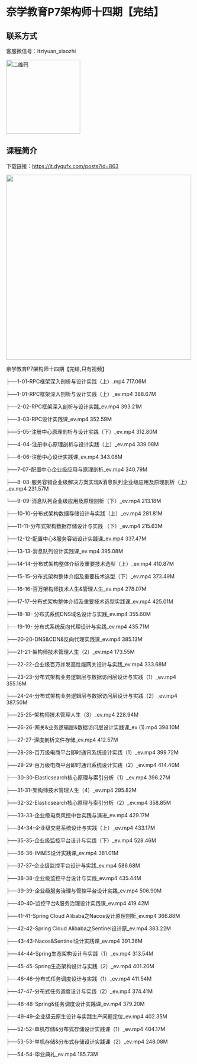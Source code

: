# 奈学教育P7架构师十四期【完结】

## 联系方式

客服微信号：itziyuan_xiaozhi

<img src="https://ziyuanyun.oss-cn-guangzhou.aliyuncs.com/common/20240614073449/666b82192834a.jpg" width="200" height="200" alt="二维码">

## 课程简介

下载链接：https://it.dyqufx.com/posts?id=863

<img src="https://ziyuanyun.oss-cn-guangzhou.aliyuncs.com/yun/20240515152347/66446303b76d8.jpg" width="500" alt="">

  奈学教育P7架构师十四期【完结,只有视频】



 ├──1-01-RPC框架深入剖析与设计实践（上）.mp4 717.06M

 ├──1-01-RPC框架深入剖析与设计实践（上）_ev.mp4 388.67M

 ├──2-02-RPC框架深入剖析与设计实践_ev.mp4 393.21M

 ├──3-03-RPC设计实践课_ev.mp4 352.59M

 ├──5-05-注册中心原理剖析与设计实践（下）_ev.mp4 312.80M

 ├──4-04-注册中心原理剖析与设计实践（上）_ev.mp4 339.08M

 ├──6-06-注册中心设计实践课_ev.mp4 343.08M

 ├──7-07-配置中心企业级应用与原理剖析_ev.mp4 340.79M

 ├──8-08-服务容错企业级解决方案实现&amp;消息队列企业级应用及原理剖析（上）_ev.mp4 231.57M

 └──9-09-消息队列企业级应用及原理剖析（下）_ev.mp4 213.18M

 ├──10-10-分布式架构数据存储设计与实践（上）_ev.mp4 281.81M

 ├──11-11-分布式架构数据存储设计与实践 （下）_ev.mp4 215.63M

 ├──12-12-配置中心&amp;服务容错设计实践课_ev.mp4 337.47M

 ├──13-13-消息队列设计实践课_ev.mp4 395.08M

 ├──14-14-分布式架构整体介绍及重要技术选型（上）_ev.mp4 410.87M

 ├──15-15-分布式架构整体介绍及重要技术选型（下）_ev.mp4 373.49M

 ├──16-16-百万架构师技术人生&amp;管理人生_ev.mp4 278.07M

 ├──17-17-分布式架构整体介绍及重要技术选型实践课_ev.mp4 425.01M

 ├──18-18- 分布式系统DNS域名设计与实践_ev.mp4 355.60M

 ├──19-19- 分布式系统反向代理设计与实践_ev.mp4 435.71M

 ├──20-20-DNS&amp;CDN&amp;反向代理实践课_ev.mp4 385.13M

 ├──21-21-架构师技术管理人生（2）_ev.mp4 173.55M

 ├──22-22-企业级百万并发高性能网关设计与实践_ev.mp4 333.68M

 ├──23-23-分布式架构业务逻辑层与数据访问层设计与实践（1）_ev.mp4 355.16M

 ├──24-24-分布式架构业务逻辑层与数据访问层设计与实践（2）_ev.mp4 387.50M

 ├──25-25-架构师技术管理人生（3）_ev.mp4 228.94M

 ├──26-26-网关&amp;业务逻辑层&amp;数据访问层设计实践课_ev (1).mp4 398.10M

 ├──27-27-深度剖析文件存储_ev.mp4 412.57M

 ├──28-28-百万级电商平台即时通讯系统设计实践（1）_ev.mp4 399.72M

 ├──29-29-百万级电商平台即时通讯系统设计实践（2）_ev.mp4 414.40M

 ├──30-30-Elasticsearch核心原理与索引分析（1）_ev.mp4 396.27M

 ├──31-31-架构师技术管理人生（4）_ev.mp4 295.82M

 ├──32-32-Elasticsearch核心原理与索引分析（2）_ev.mp4 358.85M

 ├──33-33-企业级电商风控中台实践与演进_ev.mp4 429.17M

 ├──34-34-企业级交易系统设计与实践（上）_ev.mp4 433.17M

 ├──35-35-企业级监控平台设计与实践（下）_ev.mp4 528.46M

 ├──36-36-IM&amp;ES设计实践课_ev.mp4 381.01M

 ├──37-37-企业级监控平台设计与实践_ev.mp4 586.68M

 ├──38-38-企业级监控平台设计与实践_ev.mp4 435.44M

 ├──39-39-企业级服务治理与管控平台设计实践_ev.mp4 506.90M

 ├──40-40-监控平台&amp;服务治理设计实践课_ev.mp4 419.42M

 ├──41-41-Spring Cloud Alibaba之Nacos设计原理剖析_ev.mp4 366.88M

 ├──42-42-Spring Cloud Alibaba之Sentinel设计原_ev.mp4 383.22M

 ├──43-43-Nacos&amp;Sentinel设计实践课_ev.mp4 391.36M

 ├──44-44-Spring生态架构设计与实践（1）_ev.mp4 313.54M

 ├──45-45-Spring生态架构设计与实践（2）_ev.mp4 401.20M

 ├──46-46-分布式任务调度设计与实践（1）_ev.mp4 411.54M

 ├──47-47-分布式任务调度设计与实践（2）_ev.mp4 374.41M

 ├──48-48-Spring&amp;任务调度设计实践课_ev.mp4 379.20M

 ├──49-49-企业级云原生设计与实践生产问题定位_ev.mp4 402.35M

 ├──52-52-单机存储&amp;分布式存储设计实践课（1）_ev.mp4 404.17M

 ├──53-53-单机存储&amp;分布式存储设计实践课（2）_ev.mp4 248.08M

 ├──54-54-毕业典礼_ev.mp4 185.73M

  